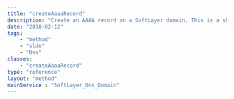 ```yaml
---
title: "createAaaaRecord"
description: "Create an AAAA record on a SoftLayer domain. This is a shortcut method, meant to take the work out of creating a SoftLayer_Dns_Domain_ResourceRecord if you already have a domain record available. createARecord returns the newly created SoftLayer_Dns_Domain_ResourceRecord_AaaaType. "
date: "2018-02-12"
tags:
    - "method"
    - "sldn"
    - "Dns"
classes:
    - "createAaaaRecord"
type: "reference"
layout: "method"
mainService : "SoftLayer_Dns_Domain"
---
```

